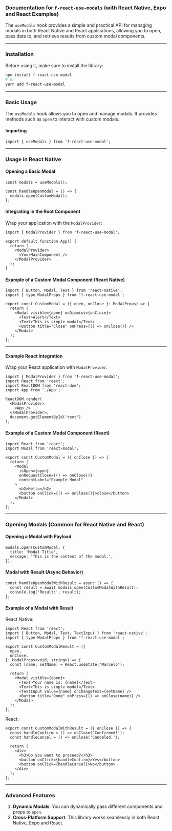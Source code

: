 ### Documentation for `f-react-use-modals` (with React Native, Expo and React Examples)

The `useModals` hook provides a simple and practical API for managing modals in both React Native and React applications, allowing you to open, pass data to, and retrieve results from custom modal components.

---

### Installation

Before using it, make sure to install the library:

```bash
npm install f-react-use-modal
# or
yarn add f-react-use-modal
```

---

### Basic Usage

The `useModals` hook allows you to open and manage modals. It provides methods such as `open` to interact with custom modals.

#### Importing

```tsx
import { useModals } from 'f-react-use-modal';
```

---

### Usage in **React Native**

#### Opening a Basic Modal

```tsx
const modals = useModals();

const handleOpenModal = () => {
  modals.open(CustomModal);
};
```

#### Integrating in the Root Component

Wrap your application with the `ModalProvider`:

```tsx
import { ModalProvider } from 'f-react-use-modal';

export default function App() {
  return (
    <ModalProvider>
      <YourMainComponent />
    </ModalProvider>
  );
}
```

#### Example of a Custom Modal Component (React Native)

```tsx
import { Button, Modal, Text } from 'react-native';
import { type ModalProps } from 'f-react-use-modal';

export const CustomModal = ({ open, onClose }: ModalProps) => {
  return (
    <Modal visible={open} onDismiss={onClose}>
      <Text>Alert</Text>
      <Text>This is simple modal</Text>
      <Button title="Close" onPress={() => onClose()} />
    </Modal>
  );
};
```

---

#### Example React Integration

Wrap your React application with `ModalProvider`:

```tsx
import { ModalProvider } from 'f-react-use-modal';
import React from 'react';
import ReactDOM from 'react-dom';
import App from './App';

ReactDOM.render(
  <ModalProvider>
    <App />
  </ModalProvider>,
  document.getElementById('root')
);
```

#### Example of a Custom Modal Component (React)

```tsx
import React from 'react';
import Modal from 'react-modal';

export const CustomModal = ({ onClose }) => {
  return (
    <Modal
      isOpen={open}
      onRequestClose={() => onClose()}
      contentLabel="Example Modal"
    >
      <h2>Hello</h2>
      <button onClick={() => onClose()}>close</button>
    </Modal>
  );
};
```

---

### Opening Modals (Common for React Native and React)

#### Opening a Modal with Payload

```tsx
modals.open(CustomModal, {
  title: 'Modal Title',
  message: 'This is the content of the modal.',
});
```

#### Modal with Result (Async Behavior)

```tsx
const handleOpenModalWithResult = async () => {
  const result = await modals.open(CustomModalWithResult);
  console.log('Result:', result);
};
```

#### Example of a Modal with Result

React Native:

```tsx
import React from 'react';
import { Button, Modal, Text, TextInput } from 'react-native';
import { type ModalProps } from 'f-react-use-modal';

export const CustomModalResult = ({
  open,
  onClose,
}: ModalProps<void, string>) => {
  const [name, setName] = React.useState('Marcelo');

  return (
    <Modal visible={open}>
      <Text>Your name is: {name}</Text>
      <Text>This is simple modal</Text>
      <TextInput value={name} onChangeText={setName} />
      <Button title="Done" onPress={() => onClose(name)} />
    </Modal>
  );
};
```

React:

```tsx
export const CustomModalWithResult = ({ onClose }) => {
  const handleConfirm = () => onClose('Confirmed!');
  const handleCancel = () => onClose('Canceled.');

  return (
    <div>
      <h3>Do you want to proceed?</h3>
      <button onClick={handleConfirm}>Yes</button>
      <button onClick={handleCancel}>No</button>
    </div>
  );
};
```

---

### Advanced Features

1. **Dynamic Modals**: You can dynamically pass different components and props to `open`.
2. **Cross-Platform Support**: This library works seamlessly in both React Native, Expo and React.

